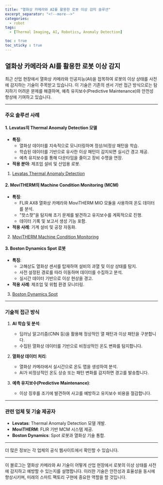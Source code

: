 ```yaml
---
title: "열화상 카메라와 AI를 활용한 로봇 이상 감지 솔루션"
excerpt_separator: "<!--more-->"
categories:
  - robot
tags:
  - [Thermal Imaging, AI, Robotics, Anomaly Detection]

toc : true
toc_sticky : true
---
```


## 열화상 카메라와 AI를 활용한 로봇 이상 감지

최근 산업 현장에서 열화상 카메라와 인공지능(AI)을 접목하여 로봇의 이상 상태를 사전에 감지하는 기술이 주목받고 있습니다. 이 기술은 기존의 센서 기반 접근 방식으로는 탐지하기 어려운 문제를 해결하며, 예측 유지보수(Predictive Maintenance)와 안전성 향상에 기여하고 있습니다.

---

### 주요 솔루션 사례

#### 1. **Levatas의 Thermal Anomaly Detection 모델**
- **특징**:
  - 열화상 데이터를 지속적으로 모니터링하며 정상/비정상 패턴을 학습.
  - 학습된 데이터를 기반으로 유사한 이상 패턴이 감지되면 실시간 경고 제공.
  - 예측 유지보수를 통해 다운타임을 줄이고 장비 수명을 연장.
- **적용 분야**: 제조업 설비 및 산업용 로봇.
1. [Levatas Thermal Anomaly Detection](https://www.levatas.com)

#### 2. **MoviTHERM의 Machine Condition Monitoring (MCM)**
- **특징**:
  - FLIR AX8 열화상 카메라와 MoviTHERM MIO 모듈을 사용하여 온도 데이터를 분석.
  - "핫스팟"을 탐지해 초기 문제를 발견하고 유지보수를 계획적으로 진행.
  - 데이터 기록 및 보고서 생성 기능 포함.
- **적용 사례**: 기계 설비 및 공장 자동화.
2. [MoviTHERM Machine Condition Monitoring](https://www.movitherm.com)

#### 3. **Boston Dynamics Spot 로봇**
- **특징**:
  - 고해상도 열화상 센서를 탑재하여 설비의 과열 및 이상 상태를 탐지.
  - 사전 설정된 경로를 따라 이동하며 데이터를 수집하고 분석.
  - 실시간 데이터 기반으로 이상 현상을 경고.
- **적용 사례**: 제조업 및 위험 환경 모니터링.
3. [Boston Dynamics Spot](https://www.bostondynamics.com)

---

### 기술적 접근 방식

1. **AI 학습 및 분석**:
   - 딥러닝 알고리즘(CNN 등)을 활용해 정상적인 열 패턴과 이상 패턴을 구분합니다.
   - 수집된 열화상 데이터를 기반으로 비정상적인 온도 변화를 탐지합니다.

2. **열화상 데이터 처리**:
   - 열화상 카메라에서 실시간으로 온도 맵을 생성하여 분석.
   - AI가 비정상적인 온도 상승 또는 패턴 변화를 감지하면 경고를 발송합니다.

3. **예측 유지보수(Predictive Maintenance)**:
   - 이상 징후를 조기에 발견하여 사고를 예방하고 유지보수 비용을 절감합니다.

---

### 관련 업체 및 기술 제공자

- **Levatas**: Thermal Anomaly Detection 모델 개발.
- **MoviTHERM**: FLIR 기반 MCM 시스템 제공.
- **Boston Dynamics**: Spot 로봇과 열화상 기술 통합.

---

더 많은 정보는 각 업체의 공식 웹사이트에서 확인할 수 있습니다.

---

이 블로그는 열화상 카메라와 AI 기술이 어떻게 산업 현장에서 로봇의 이상 상태를 사전에 감지하고 예방할 수 있는지를 설명합니다. 이러한 기술은 안전성과 효율성을 동시에 향상시키며, 미래의 스마트 팩토리 구현에 중요한 역할을 할 것입니다.
